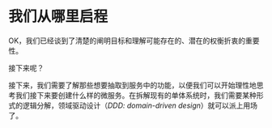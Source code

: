 # 我们从哪里启程

OK，我们已经谈到了清楚的阐明目标和理解可能存在的、潜在的权衡折衷的重要性。

接下来呢？

接下来，我们需要了解那些想要抽取到服务中的功能，以便我们可以开始理性地思考我们接下来要创建什么样的微服务。在拆解现有的单体系统时，我们需要某种形式的逻辑分解，领域驱动设计（*DDD: domain-driven design*）就可以派上用场了。